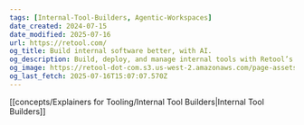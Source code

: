 ```yaml
---
tags: [Internal-Tool-Builders, Agentic-Workspaces]
date_created: 2024-07-15
date_modified: 2025-07-16
url: https://retool.com/
og_title: Build internal software better, with AI.
og_description: Build, deploy, and manage internal tools with Retool’s unified engine. Connect to any database, API, or LLM. Leverage AI throughout your business.
og_image: https://retool-dot-com.s3.us-west-2.amazonaws.com/page-assets/homepage/homepage-meta-image.png
og_last_fetch: 2025-07-16T15:07:07.570Z
---
```

[[concepts/Explainers for Tooling/Internal Tool Builders|Internal Tool Builders]]
